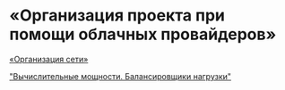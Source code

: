 # «Организация проекта при помощи облачных провайдеров»

[«Организация сети»](https://github.com/loginochka/cloud-project/blob/main/h-1/README.md)

["Вычислительные мощности. Балансировщики нагрузки"](https://github.com/loginochka/cloud-project/blob/main/h-2/README.md)
